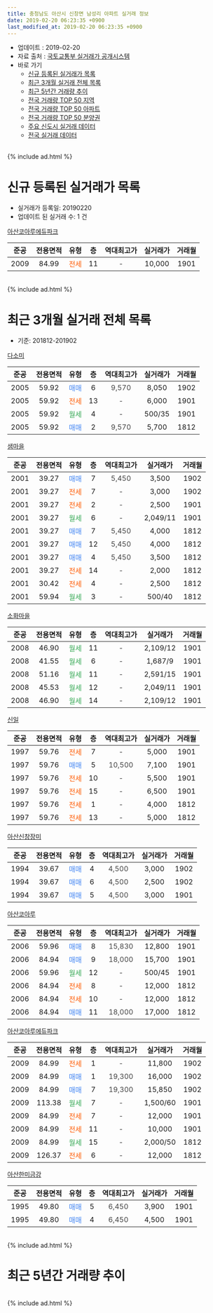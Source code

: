 ```yaml
---
title: 충청남도 아산시 신창면 남성리 아파트 실거래 정보
date: 2019-02-20 06:23:35 +0900
last_modified_at: 2019-02-20 06:23:35 +0900
---
```


* 업데이트 : 2019-02-20
* 자료 출처 : [국토교통부 실거래가 공개시스템](http://rt.molit.go.kr)
* 바로 가기
    * [신규 등록된 실거래가 목록](#신규-등록된-실거래가-목록)
    * [최근 3개월 실거래 전체 목록](#최근-3개월-실거래-전체-목록)
    * [최근 5년간 거래량 추이](#최근-5년간-거래량-추이)
    * [전국 거래량 TOP 50 지역](https://inasie.github.io/apt-trade-info/최근-3개월-전국에서-가장-거래가-많이-발생한-지역)
    * [전국 거래량 TOP 50 아파트](https://inasie.github.io/apt-trade-info/최근-3개월-전국에서-가장-거래가-많이-발생한-아파트)
    * [전국 거래량 TOP 50 분양권](https://inasie.github.io/apt-trade-info/최근-3개월-전국에서-가장-거래가-많이-발생한-분양권)
    * [주요 신도시 실거래 데이터](https://inasie.github.io/apt-trade-info/주요-신도시)
    * [전국 실거래 데이터](https://inasie.github.io/apt-trade-info/전국)
<br>
{% include ad.html %}
<br>

# 신규 등록된 실거래가 목록
* 실거래가 등록일: 20190220
* 업데이트 된 실거래 수: 1 건


[아산코아루에듀파크](https://search.naver.com/search.naver?query=%EC%B6%A9%EC%B2%AD%EB%82%A8%EB%8F%84+%EC%95%84%EC%82%B0%EC%8B%9C+%EC%8B%A0%EC%B0%BD%EB%A9%B4+%EB%82%A8%EC%84%B1%EB%A6%AC+%EC%95%84%EC%82%B0%EC%BD%94%EC%95%84%EB%A3%A8%EC%97%90%EB%93%80%ED%8C%8C%ED%81%AC)

|준공|전용면적|유형|층|역대최고가|실거래가|거래월|
|:---:|:---:|:---:|:---:|:---:|:---:|:---:|
|2009|84.99|<span style="color:#ff5a00">전세</span>|11|<span style="color:#444444">-</span>|10,000|1901|


<br>
{% include ad.html %}
<br>

# 최근 3개월 실거래 전체 목록
* 기준: 201812-201902


[다소미](https://search.naver.com/search.naver?query=%EC%B6%A9%EC%B2%AD%EB%82%A8%EB%8F%84+%EC%95%84%EC%82%B0%EC%8B%9C+%EC%8B%A0%EC%B0%BD%EB%A9%B4+%EB%82%A8%EC%84%B1%EB%A6%AC+%EB%8B%A4%EC%86%8C%EB%AF%B8)

|준공|전용면적|유형|층|역대최고가|실거래가|거래월|
|:---:|:---:|:---:|:---:|:---:|:---:|:---:|
|2005|59.92|<span style="color:#4285f3">매매</span>|6|<span style="color:#444444">9,570</span>|8,050|1902|
|2005|59.92|<span style="color:#ff5a00">전세</span>|13|<span style="color:#444444">-</span>|6,000|1901|
|2005|59.92|<span style="color:#34a853">월세</span>|4|<span style="color:#444444">-</span>|500/35|1901|
|2005|59.92|<span style="color:#4285f3">매매</span>|2|<span style="color:#444444">9,570</span>|5,700|1812|

[샘마을](https://search.naver.com/search.naver?query=%EC%B6%A9%EC%B2%AD%EB%82%A8%EB%8F%84+%EC%95%84%EC%82%B0%EC%8B%9C+%EC%8B%A0%EC%B0%BD%EB%A9%B4+%EB%82%A8%EC%84%B1%EB%A6%AC+%EC%83%98%EB%A7%88%EC%9D%84)

|준공|전용면적|유형|층|역대최고가|실거래가|거래월|
|:---:|:---:|:---:|:---:|:---:|:---:|:---:|
|2001|39.27|<span style="color:#4285f3">매매</span>|7|<span style="color:#444444">5,450</span>|3,500|1902|
|2001|39.27|<span style="color:#ff5a00">전세</span>|7|<span style="color:#444444">-</span>|3,000|1902|
|2001|39.27|<span style="color:#ff5a00">전세</span>|2|<span style="color:#444444">-</span>|2,500|1901|
|2001|39.27|<span style="color:#34a853">월세</span>|6|<span style="color:#444444">-</span>|2,049/11|1901|
|2001|39.27|<span style="color:#4285f3">매매</span>|7|<span style="color:#444444">5,450</span>|4,000|1812|
|2001|39.27|<span style="color:#4285f3">매매</span>|12|<span style="color:#444444">5,450</span>|4,000|1812|
|2001|39.27|<span style="color:#4285f3">매매</span>|4|<span style="color:#444444">5,450</span>|3,500|1812|
|2001|39.27|<span style="color:#ff5a00">전세</span>|14|<span style="color:#444444">-</span>|2,000|1812|
|2001|30.42|<span style="color:#ff5a00">전세</span>|4|<span style="color:#444444">-</span>|2,500|1812|
|2001|59.94|<span style="color:#34a853">월세</span>|3|<span style="color:#444444">-</span>|500/40|1812|

[소화마을](https://search.naver.com/search.naver?query=%EC%B6%A9%EC%B2%AD%EB%82%A8%EB%8F%84+%EC%95%84%EC%82%B0%EC%8B%9C+%EC%8B%A0%EC%B0%BD%EB%A9%B4+%EB%82%A8%EC%84%B1%EB%A6%AC+%EC%86%8C%ED%99%94%EB%A7%88%EC%9D%84)

|준공|전용면적|유형|층|역대최고가|실거래가|거래월|
|:---:|:---:|:---:|:---:|:---:|:---:|:---:|
|2008|46.90|<span style="color:#34a853">월세</span>|11|<span style="color:#444444">-</span>|2,109/12|1901|
|2008|41.55|<span style="color:#34a853">월세</span>|6|<span style="color:#444444">-</span>|1,687/9|1901|
|2008|51.16|<span style="color:#34a853">월세</span>|11|<span style="color:#444444">-</span>|2,591/15|1901|
|2008|45.53|<span style="color:#34a853">월세</span>|12|<span style="color:#444444">-</span>|2,049/11|1901|
|2008|46.90|<span style="color:#34a853">월세</span>|14|<span style="color:#444444">-</span>|2,109/12|1901|

[신일](https://search.naver.com/search.naver?query=%EC%B6%A9%EC%B2%AD%EB%82%A8%EB%8F%84+%EC%95%84%EC%82%B0%EC%8B%9C+%EC%8B%A0%EC%B0%BD%EB%A9%B4+%EB%82%A8%EC%84%B1%EB%A6%AC+%EC%8B%A0%EC%9D%BC)

|준공|전용면적|유형|층|역대최고가|실거래가|거래월|
|:---:|:---:|:---:|:---:|:---:|:---:|:---:|
|1997|59.76|<span style="color:#ff5a00">전세</span>|7|<span style="color:#444444">-</span>|5,000|1901|
|1997|59.76|<span style="color:#4285f3">매매</span>|5|<span style="color:#444444">10,500</span>|7,100|1901|
|1997|59.76|<span style="color:#ff5a00">전세</span>|10|<span style="color:#444444">-</span>|5,500|1901|
|1997|59.76|<span style="color:#ff5a00">전세</span>|15|<span style="color:#444444">-</span>|6,500|1901|
|1997|59.76|<span style="color:#ff5a00">전세</span>|1|<span style="color:#444444">-</span>|4,000|1812|
|1997|59.76|<span style="color:#ff5a00">전세</span>|13|<span style="color:#444444">-</span>|5,000|1812|

[아산신창장미](https://search.naver.com/search.naver?query=%EC%B6%A9%EC%B2%AD%EB%82%A8%EB%8F%84+%EC%95%84%EC%82%B0%EC%8B%9C+%EC%8B%A0%EC%B0%BD%EB%A9%B4+%EB%82%A8%EC%84%B1%EB%A6%AC+%EC%95%84%EC%82%B0%EC%8B%A0%EC%B0%BD%EC%9E%A5%EB%AF%B8)

|준공|전용면적|유형|층|역대최고가|실거래가|거래월|
|:---:|:---:|:---:|:---:|:---:|:---:|:---:|
|1994|39.67|<span style="color:#4285f3">매매</span>|4|<span style="color:#444444">4,500</span>|3,000|1902|
|1994|39.67|<span style="color:#4285f3">매매</span>|6|<span style="color:#444444">4,500</span>|2,500|1902|
|1994|39.67|<span style="color:#4285f3">매매</span>|5|<span style="color:#444444">4,500</span>|3,000|1901|

[아산코아루](https://search.naver.com/search.naver?query=%EC%B6%A9%EC%B2%AD%EB%82%A8%EB%8F%84+%EC%95%84%EC%82%B0%EC%8B%9C+%EC%8B%A0%EC%B0%BD%EB%A9%B4+%EB%82%A8%EC%84%B1%EB%A6%AC+%EC%95%84%EC%82%B0%EC%BD%94%EC%95%84%EB%A3%A8)

|준공|전용면적|유형|층|역대최고가|실거래가|거래월|
|:---:|:---:|:---:|:---:|:---:|:---:|:---:|
|2006|59.96|<span style="color:#4285f3">매매</span>|8|<span style="color:#444444">15,830</span>|12,800|1901|
|2006|84.94|<span style="color:#4285f3">매매</span>|9|<span style="color:#444444">18,000</span>|15,700|1901|
|2006|59.96|<span style="color:#34a853">월세</span>|12|<span style="color:#444444">-</span>|500/45|1901|
|2006|84.94|<span style="color:#ff5a00">전세</span>|8|<span style="color:#444444">-</span>|12,000|1812|
|2006|84.94|<span style="color:#ff5a00">전세</span>|10|<span style="color:#444444">-</span>|12,000|1812|
|2006|84.94|<span style="color:#4285f3">매매</span>|11|<span style="color:#444444">18,000</span>|17,000|1812|

[아산코아루에듀파크](https://search.naver.com/search.naver?query=%EC%B6%A9%EC%B2%AD%EB%82%A8%EB%8F%84+%EC%95%84%EC%82%B0%EC%8B%9C+%EC%8B%A0%EC%B0%BD%EB%A9%B4+%EB%82%A8%EC%84%B1%EB%A6%AC+%EC%95%84%EC%82%B0%EC%BD%94%EC%95%84%EB%A3%A8%EC%97%90%EB%93%80%ED%8C%8C%ED%81%AC)

|준공|전용면적|유형|층|역대최고가|실거래가|거래월|
|:---:|:---:|:---:|:---:|:---:|:---:|:---:|
|2009|84.99|<span style="color:#ff5a00">전세</span>|1|<span style="color:#444444">-</span>|11,800|1902|
|2009|84.99|<span style="color:#4285f3">매매</span>|1|<span style="color:#444444">19,300</span>|16,000|1902|
|2009|84.99|<span style="color:#4285f3">매매</span>|7|<span style="color:#444444">19,300</span>|15,850|1902|
|2009|113.38|<span style="color:#34a853">월세</span>|7|<span style="color:#444444">-</span>|1,500/60|1901|
|2009|84.99|<span style="color:#ff5a00">전세</span>|7|<span style="color:#444444">-</span>|12,000|1901|
|2009|84.99|<span style="color:#ff5a00">전세</span>|11|<span style="color:#444444">-</span>|10,000|1901|
|2009|84.99|<span style="color:#34a853">월세</span>|15|<span style="color:#444444">-</span>|2,000/50|1812|
|2009|126.37|<span style="color:#ff5a00">전세</span>|6|<span style="color:#444444">-</span>|12,000|1812|


<script async src="//pagead2.googlesyndication.com/pagead/js/adsbygoogle.js"></script>
<!-- 기본 -->
<ins class="adsbygoogle"
     style="display:block"
     data-ad-client="ca-pub-2446590836940007"
     data-ad-slot="1659523306"
     data-ad-format="auto"
     data-full-width-responsive="true"></ins>
<script>
(adsbygoogle = window.adsbygoogle || []).push({});
</script>


[아산한미금강](https://search.naver.com/search.naver?query=%EC%B6%A9%EC%B2%AD%EB%82%A8%EB%8F%84+%EC%95%84%EC%82%B0%EC%8B%9C+%EC%8B%A0%EC%B0%BD%EB%A9%B4+%EB%82%A8%EC%84%B1%EB%A6%AC+%EC%95%84%EC%82%B0%ED%95%9C%EB%AF%B8%EA%B8%88%EA%B0%95)

|준공|전용면적|유형|층|역대최고가|실거래가|거래월|
|:---:|:---:|:---:|:---:|:---:|:---:|:---:|
|1995|49.80|<span style="color:#4285f3">매매</span>|5|<span style="color:#444444">6,450</span>|3,900|1901|
|1995|49.80|<span style="color:#4285f3">매매</span>|4|<span style="color:#444444">6,450</span>|4,500|1901|


<br>
{% include ad.html %}
<br>

# 최근 5년간 거래량 추이


<div style="width:100%;">
    <canvas id="deal_progress" height="200"></canvas>
</div>

<script>
new Chart(document.getElementById("deal_progress"), {
    type: 'line',
    data: {
        labels: ['201402','201403','201404','201405','201406','201407','201408','201409','201410','201411','201412','201501','201502','201503','201504','201505','201506','201507','201508','201509','201510','201511','201512','201601','201602','201603','201604','201605','201606','201607','201608','201609','201610','201611','201612','201701','201702','201703','201704','201705','201706','201707','201708','201709','201710','201711','201712','201801','201802','201803','201804','201805','201806','201807','201808','201809','201810','201811','201812','201901','201902'],
        datasets: [{
            label: '매매',
            pointRadius: 1,
            data: [31, 26, 31, 22, 29, 21, 30, 33, 17, 13, 19, 20, 12, 28, 28, 26, 17, 20, 36, 30, 34, 20, 19, 14, 14, 33, 14, 24, 25, 21, 12, 19, 17, 14, 18, 13, 12, 20, 12, 21, 22, 13, 21, 24, 13, 10, 16, 21, 15, 16, 10, 22, 9, 11, 16, 10, 19, 9, 5, 6, 6],
            borderColor: "rgba(255, 201, 14, 1)",
            backgroundColor: "rgba(255, 201, 14, 0.5)",
            fill: false,
            lineTension: 0
        },{
            label: '전월세',
            pointRadius: 1,
            data: [27, 30, 15, 17, 19, 18, 15, 15, 8, 16, 16, 19, 29, 26, 28, 27, 28, 15, 16, 17, 22, 17, 21, 10, 14, 18, 18, 23, 13, 13, 17, 19, 16, 14, 17, 14, 19, 26, 21, 22, 27, 14, 16, 17, 13, 16, 11, 13, 12, 18, 11, 7, 5, 10, 14, 14, 21, 11, 9, 16, 2],
            borderColor: "rgba(0, 141, 185, 1)",
            backgroundColor: "rgba(0, 141, 185, 0.5)",
            fill: false,
            lineTension: 0
        }
        ]
    },
    options: {
        responsive: true,
        title: {
            display: false
        },
        tooltips: {
            mode: 'index',
            intersect: false
        },
        hover: {
            mode: 'nearest',
            intersect: true
        },
        scales: {
            xAxes: [{
                display: true,
                scaleLabel: {
                    display: true,
                    labelString: '년/월'
                }
            }],
            yAxes: [{
                display: true,
                ticks: {
                    suggestedMin: 0,
                },
                scaleLabel: {
                    display: true,
                    labelString: '실거래 수'
                }
            }]
        }
    }
});

</script>


<br>
{% include ad.html %}
<br>

